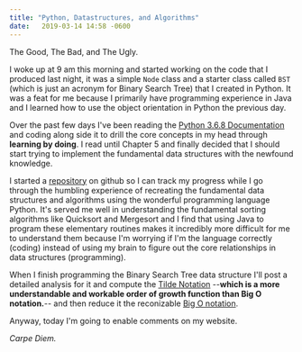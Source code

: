 ```yaml
---
title: "Python, Datastructures, and Algorithms"
date:   2019-03-14 14:58 -0600
---
```


The Good, The Bad, and The Ugly.

I woke up at 9 am this morning and started working on the code that I produced last night, it was a simple `Node` class and a starter class called `BST` (which is just an acronym for Binary Search Tree) that I created in Python. It was a feat for me because I primarily have programming experience in Java and I learned how to use the object orientation in Python the previous day.

Over the past few days I've been reading the [Python 3.6.8 Documentation][python-docs] and coding along side it to drill the core concepts in my head through **learning by doing**. I read until Chapter 5 and finally decided that I should start trying to implement the fundamental data structures with the newfound knowledge.

I started a [repository][github-repo] on github so I can track my progress while I go through the humbling experience of recreating the fundamental data structures and algorithms using the wonderful programming language Python. It's served me well in understanding the fundamental sorting algorithms like Quicksort and Mergesort and I find that using Java to program these elementary routines makes it incredibly more difficult for me to understand them because I'm worrying if I'm the language correctly (coding) instead of using my brain to figure out the core relationships in data structures (programming).

When I finish programming the Binary Search Tree data structure I'll post a detailed analysis for it and compute the [Tilde Notation][order] --**which is a more understandable and workable order of growth function than Big O notation.**-- and then reduce it the reconizable [Big O notation][order].

Anyway, today I'm going to enable comments on my website.

*Carpe Diem.*

[python-docs]: https://docs.python.org/3.6/
[github-repo]: https://github.com/cisphon/CommonDataStructuresPython
[order]: https://introcs.cs.princeton.edu/java/41analysis/